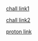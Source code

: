 [chall link1](https://drive.google.com/file/d/1tAulKTD34w8idIgGw5IssVz_7x-J8znu/view?usp=sharing)


[chall link2](https://drive.google.com/file/d/19ry582dyq_iKFfNglTZcurCa2YM0SUwQ/view?usp=sharing)


[proton link](https://drive.proton.me/urls/KX5ZBYYC80#9j4eJJPkS0tH)
